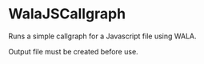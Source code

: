 # WalaJSCallgraph

Runs a simple callgraph for a Javascript file using WALA.

Output file must be created before use.
